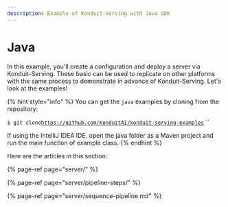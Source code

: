 ```yaml
---
description: Example of Konduit-Serving with Java SDK
---
```


# Java

In this example, you'll create a configuration and deploy a server via Konduit-Serving. These basic can be used to replicate on other platforms with the same process to demonstrate in advance of Konduit-Serving. Let's look at the examples!

{% hint style="info" %}
You can get the `java` examples by cloning from the repository: 

`$ git clone`[`https://github.com/KonduitAI/konduit-serving-examples`](https://github.com/KonduitAI/konduit-serving-examples.git) ``

If using the IntelliJ IDEA IDE, open the java folder as a Maven project and run the main function of example class.
{% endhint %}

Here are the articles in this section:

{% page-ref page="server/" %}

{% page-ref page="server/pipeline-steps/" %}

{% page-ref page="server/sequence-pipeline.md" %}






